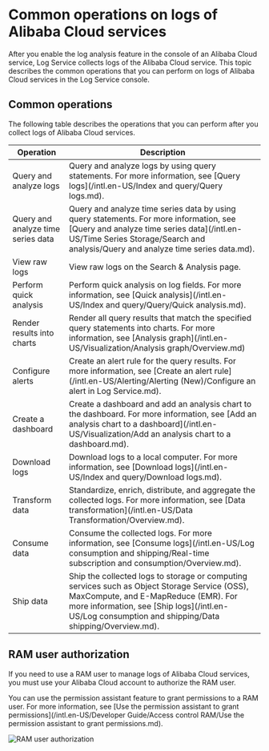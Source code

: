 # Common operations on logs of Alibaba Cloud services

After you enable the log analysis feature in the console of an Alibaba Cloud service, Log Service collects logs of the Alibaba Cloud service. This topic describes the common operations that you can perform on logs of Alibaba Cloud services in the Log Service console.

## Common operations

The following table describes the operations that you can perform after you collect logs of Alibaba Cloud services.

|Operation|Description|
|---------|-----------|
|Query and analyze logs|Query and analyze logs by using query statements. For more information, see [Query logs](/intl.en-US/Index and query/Query logs.md).|
|Query and analyze time series data|Query and analyze time series data by using query statements. For more information, see [Query and analyze time series data](/intl.en-US/Time Series Storage/Search and analysis/Query and analyze time series data.md).|
|View raw logs|View raw logs on the Search & Analysis page.|
|Perform quick analysis|Perform quick analysis on log fields. For more information, see [Quick analysis](/intl.en-US/Index and query/Query/Quick analysis.md).|
|Render results into charts|Render all query results that match the specified query statements into charts. For more information, see [Analysis graph](/intl.en-US/Visualization/Analysis graph/Overview.md)|
|Configure alerts|Create an alert rule for the query results. For more information, see [Create an alert rule](/intl.en-US/Alerting/Alerting (New)/Configure an alert in Log Service.md).|
|Create a dashboard|Create a dashboard and add an analysis chart to the dashboard. For more information, see [Add an analysis chart to a dashboard](/intl.en-US/Visualization/Add an analysis chart to a dashboard.md).|
|Download logs|Download logs to a local computer. For more information, see [Download logs](/intl.en-US/Index and query/Download logs.md).|
|Transform data|Standardize, enrich, distribute, and aggregate the collected logs. For more information, see [Data transformation](/intl.en-US/Data Transformation/Overview.md).|
|Consume data|Consume the collected logs. For more information, see [Consume logs](/intl.en-US/Log consumption and shipping/Real-time subscription and consumption/Overview.md).|
|Ship data|Ship the collected logs to storage or computing services such as Object Storage Service \(OSS\), MaxCompute, and E-MapReduce \(EMR\). For more information, see [Ship logs](/intl.en-US/Log consumption and shipping/Data shipping/Overview.md).|

## RAM user authorization

If you need to use a RAM user to manage logs of Alibaba Cloud services, you must use your Alibaba Cloud account to authorize the RAM user.

You can use the permission assistant feature to grant permissions to a RAM user. For more information, see [Use the permission assistant to grant permissions](/intl.en-US/Developer Guide/Access control RAM/Use the permission assistant to grant permissions.md).

![RAM user authorization](https://static-aliyun-doc.oss-accelerate.aliyuncs.com/assets/img/en-US/1109506261/p127811.png)

